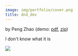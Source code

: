 ```yaml
---
image: img/portfolio/cover.png
title: dnd_dev
---
```


by Peng Zhao (demo: [pdf](https://github.com/pzhaonet/bookdownplus/raw/master/upload/dnd_dev/showcase/dnd_dev.pdf), [zip](https://github.com/pzhaonet/bookdownplus/raw/master/upload/dnd_dev/demo.zip))

I don't know what it is

<!--more-->

![](https://github.com/pzhaonet/bookdownplus/raw/master/upload/dnd_dev/showcase/cover.png)


